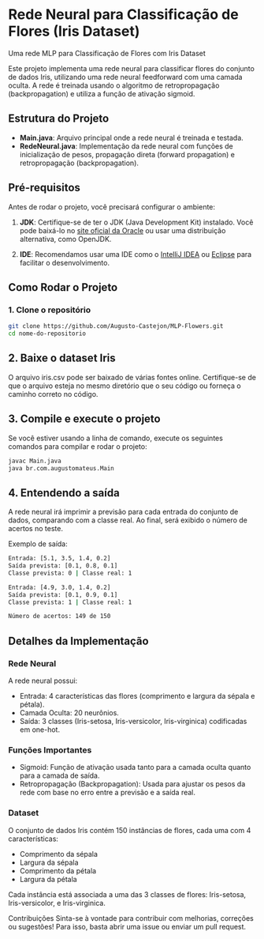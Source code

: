 # Rede Neural para Classificação de Flores (Iris Dataset)
 Uma rede MLP para Classificação de Flores com Iris Dataset

Este projeto implementa uma rede neural para classificar flores do conjunto de dados Iris, utilizando uma rede neural feedforward com uma camada oculta. A rede é treinada usando o algoritmo de retropropagação (backpropagation) e utiliza a função de ativação sigmoid.

## Estrutura do Projeto

- **Main.java**: Arquivo principal onde a rede neural é treinada e testada.
- **RedeNeural.java**: Implementação da rede neural com funções de inicialização de pesos, propagação direta (forward propagation) e retropropagação (backpropagation).

## Pré-requisitos

Antes de rodar o projeto, você precisará configurar o ambiente:

1. **JDK**: Certifique-se de ter o JDK (Java Development Kit) instalado. Você pode baixá-lo no [site oficial da Oracle](https://www.oracle.com/java/technologies/javase-jdk11-downloads.html) ou usar uma distribuição alternativa, como OpenJDK.

2. **IDE**: Recomendamos usar uma IDE como o [IntelliJ IDEA](https://www.jetbrains.com/idea/) ou [Eclipse](https://www.eclipse.org/) para facilitar o desenvolvimento.

## Como Rodar o Projeto

### 1. Clone o repositório

```bash
git clone https://github.com/Augusto-Castejon/MLP-Flowers.git
cd nome-do-repositorio
```

## 2. Baixe o dataset Iris
O arquivo iris.csv pode ser baixado de várias fontes online. Certifique-se de que o arquivo esteja no mesmo diretório que o seu código ou forneça o caminho correto no código.

## 3. Compile e execute o projeto
Se você estiver usando a linha de comando, execute os seguintes comandos para compilar e rodar o projeto:

```bash
javac Main.java
java br.com.augustomateus.Main
```
## 4. Entendendo a saída
A rede neural irá imprimir a previsão para cada entrada do conjunto de dados, comparando com a classe real. Ao final, será exibido o número de acertos no teste.

Exemplo de saída:
```bash
Entrada: [5.1, 3.5, 1.4, 0.2]
Saída prevista: [0.1, 0.8, 0.1]
Classe prevista: 0 | Classe real: 1

Entrada: [4.9, 3.0, 1.4, 0.2]
Saída prevista: [0.1, 0.9, 0.1]
Classe prevista: 1 | Classe real: 1

Número de acertos: 149 de 150
```

## Detalhes da Implementação
### Rede Neural
A rede neural possui:

* Entrada: 4 características das flores (comprimento e largura da sépala e pétala).
* Camada Oculta: 20 neurônios.
* Saída: 3 classes (Iris-setosa, Iris-versicolor, Iris-virginica) codificadas em one-hot.

### Funções Importantes
* Sigmoid: Função de ativação usada tanto para a camada oculta quanto para a camada de saída.
* Retropropagação (Backpropagation): Usada para ajustar os pesos da rede com base no erro entre a previsão e a saída real.

### Dataset
O conjunto de dados Iris contém 150 instâncias de flores, cada uma com 4 características:
* Comprimento da sépala
* Largura da sépala
* Comprimento da pétala
* Largura da pétala

Cada instância está associada a uma das 3 classes de flores: Iris-setosa, Iris-versicolor, e Iris-virginica.

Contribuições
Sinta-se à vontade para contribuir com melhorias, correções ou sugestões! Para isso, basta abrir uma issue ou enviar um pull request.
